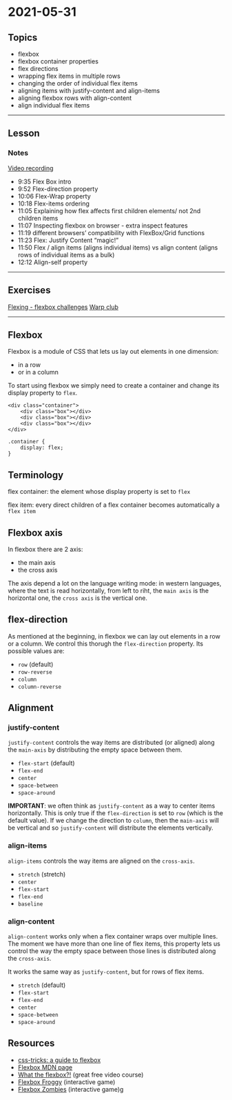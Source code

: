 # 2021-05-31

## Topics

- flexbox
- flexbox container properties
- flex directions
- wrapping flex items in multiple rows
- changing the order of individual flex items
- aligning items with justify-content and align-items
- aligning flexbox rows with align-content
- align individual flex items

---

## Lesson

### Notes

[Video recording](https://drive.google.com/file/d/1hM4svimZ15iZbUrQRVWTfOWqTX0PBubY/view?usp=sharing)

- 9:35 Flex Box intro
- 9:52 Flex-direction property 
- 10:06 Flex-Wrap property
- 10:18 Flex-items ordering
- 11:05 Explaining how flex affects first children elements/ not 2nd children items
- 11:07 Inspecting flexbox on browser - extra inspect features
- 11:19 different browsers’ compatibility with FlexBox/Grid functions
- 11:23 Flex: Justify Content “magic!”
- 11:50 Flex / align items (aligns individual items) vs align content (aligns rows of individual items as a bulk)
- 12:12 Align-self property


---

## Exercises
[Flexing - flexbox challenges](https://classroom.github.com/a/CvlIf-6J)
[Warp club](https://classroom.github.com/a/6OsJ-gV3)

---

## Flexbox

Flexbox is a module of CSS that lets us lay out elements in one dimension:

- in a row
- or in a column

To start using flexbox we simply need to create a container and change its display property to `flex`.

```
<div class="container">
    <div class="box"></div>
    <div class="box"></div>
    <div class="box"></div>
</div>

.container {
    display: flex;
}
```

## Terminology

flex container: the element whose display property is set to `flex`

flex item: every direct children of a flex container becomes automatically a `flex item`

## Flexbox axis

In flexbox there are 2 axis:

- the main axis
- the cross axis

The axis depend a lot on the language writing mode: in western languages, where the text is read horizontally, from left to riht, the `main axis` is the horizontal one, the `cross axis` is the vertical one.

## flex-direction

As mentioned at the beginning, in flexbox we can lay out elements in a row or a column. We control this thorugh the `flex-direction` property. Its possible values are:

- `row` (default)
- `row-reverse`
- `column`
- `column-reverse`

## Alignment

### justify-content

`justify-content` controls the way items are distributed (or aligned) along the `main-axis` by distributing the empty space between them.

- `flex-start` (default)
- `flex-end`
- `center`
- `space-between`
- `space-around`

**IMPORTANT**: we often think as `justify-content` as a way to center items horizontally. This is only true if the `flex-direction` is set to `row` (which is the default value). If we change the direction to `column`, then the `main-axis` will be vertical and so `justify-content` will distribute the elements vertically.


### align-items 

`align-items` controls the way items are aligned on the `cross-axis`.

- `stretch` (stretch)
- `center`
- `flex-start`
- `flex-end`
- `baseline`

### align-content 

`align-content` works only when a flex container wraps over multiple lines. The moment we have more than one line of flex items, this property lets us control the way the empty space between those lines is distributed along the `cross-axis`.

It works the same way as `justify-content`, but for rows of flex items.

- `stretch` (default)
- `flex-start` 
- `flex-end`
- `center`
- `space-between`
- `space-around`

## Resources

- [css-tricks: a guide to flexbox](https://css-tricks.com/snippets/css/a-guide-to-flexbox/)
- [Flexbox MDN page](https://developer.mozilla.org/en-US/docs/Learn/CSS/CSS_layout/Flexbox)
- [What the flexbox?!](https://flexbox.io/) (great free video course)
- [Flexbox Froggy](https://flexboxfroggy.com/) (interactive game)
- [Flexbox Zombies](https://mastery.games/flexboxzombies/) (interactive game)g
